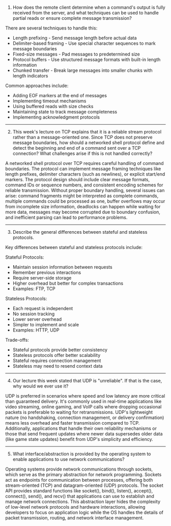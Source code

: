 1. How does the remote client determine when a command's output is fully received from the server, and what techniques can be used to handle partial reads or ensure complete message transmission?

There are several techniques to handle this:
- Length prefixing - Send message length before actual data
- Delimiter-based framing - Use special character sequences to mark message boundaries
- Fixed-size messages - Pad messages to predetermined size
- Protocol buffers - Use structured message formats with built-in length information
- Chunked transfer - Break large messages into smaller chunks with length indicators

Common approaches include:
- Adding EOF markers at the end of messages
- Implementing timeout mechanisms
- Using buffered reads with size checks
- Maintaining state to track message completeness
- Implementing acknowledgment protocols
---
2. This week's lecture on TCP explains that it is a reliable stream protocol rather than a message-oriented one. Since TCP does not preserve message boundaries, how should a networked shell protocol define and detect the beginning and end of a command sent over a TCP connection? What challenges arise if this is not handled correctly?

A networked shell protocol over TCP requires careful handling of command boundaries. The protocol can implement message framing techniques like length prefixes, delimiter characters (such as newlines), or explicit start/end markers. The protocol design should include clear message formats, command IDs or sequence numbers, and consistent encoding schemes for reliable transmission. Without proper boundary handling, several issues can arise: command fragments might be interpreted as complete commands, multiple commands could be processed as one, buffer overflows may occur from incomplete size information, deadlocks can happen while waiting for more data, messages may become corrupted due to boundary confusion, and inefficient parsing can lead to performance problems.

---
3. Describe the general differences between stateful and stateless protocols.

Key differences between stateful and stateless protocols include:

Stateful Protocols:
- Maintain session information between requests
- Remember previous interactions
- Require server-side storage
- Higher overhead but better for complex transactions
- Examples: FTP, TCP

Stateless Protocols:
- Each request is independent
- No session tracking
- Lower server overhead
- Simpler to implement and scale
- Examples: HTTP, UDP

Trade-offs:
- Stateful protocols provide better consistency
- Stateless protocols offer better scalability
- Stateful requires connection management
- Stateless may need to resend context data

---
4. Our lecture this week stated that UDP is "unreliable". If that is the case, why would we ever use it?

UDP is preferred in scenarios where speed and low latency are more critical than guaranteed delivery. It's commonly used in real-time applications like video streaming, online gaming, and VoIP calls where dropping occasional packets is preferable to waiting for retransmissions. UDP's lightweight nature (no handshaking, connection management, or delivery confirmation) means less overhead and faster transmission compared to TCP. Additionally, applications that handle their own reliability mechanisms or those that send frequent updates where newer data supersedes older data (like game state updates) benefit from UDP's simplicity and efficiency.

---
5. What interface/abstraction is provided by the operating system to enable applications to use network communications?

Operating systems provide network communications through sockets, which serve as the primary abstraction for network programming. Sockets act as endpoints for communication between processes, offering both stream-oriented (TCP) and datagram-oriented (UDP) protocols. The socket API provides standard functions like socket(), bind(), listen(), accept(), connect(), send(), and recv() that applications can use to establish and manage network connections. This abstraction layer hides the complexity of low-level network protocols and hardware interactions, allowing developers to focus on application logic while the OS handles the details of packet transmission, routing, and network interface management.
